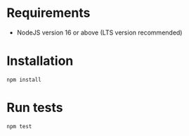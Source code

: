 # Requirements

- NodeJS version 16 or above (LTS version recommended)

# Installation

```
npm install
```

# Run tests

```
npm test
```
